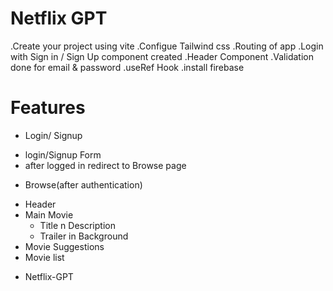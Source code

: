 # Netflix GPT

.Create your project using vite
.Configue Tailwind css 
.Routing of app
.Login with Sign in / Sign Up component created
.Header Component
.Validation done for email & password
.useRef Hook
.install firebase


# Features

* Login/ Signup
- login/Signup Form
- after logged in redirect to Browse page
* Browse(after authentication)
- Header
- Main Movie
    - Title n Description
    - Trailer in Background
- Movie Suggestions
- Movie list
* Netflix-GPT